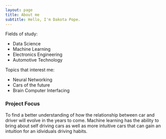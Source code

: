 ```yaml
---
layout: page
title: About me
subtitle: Hello, I'm Dakota Pope. 
---
```


Fields of study:

- Data Science 
- Machine Learning
- Electronics Engineering
- Automotive Technology

Topics that interest me:
- Neural Networking
- Cars of the future
- Brain Computer Interfacing 

### Project Focus
To find a better understanding of how the relationship between car and driver will evolve in the years to come. Machine learning has the ability to bring about self driving cars as well as more intuitive cars that can gain an intuition for an idividuals driving habits.


